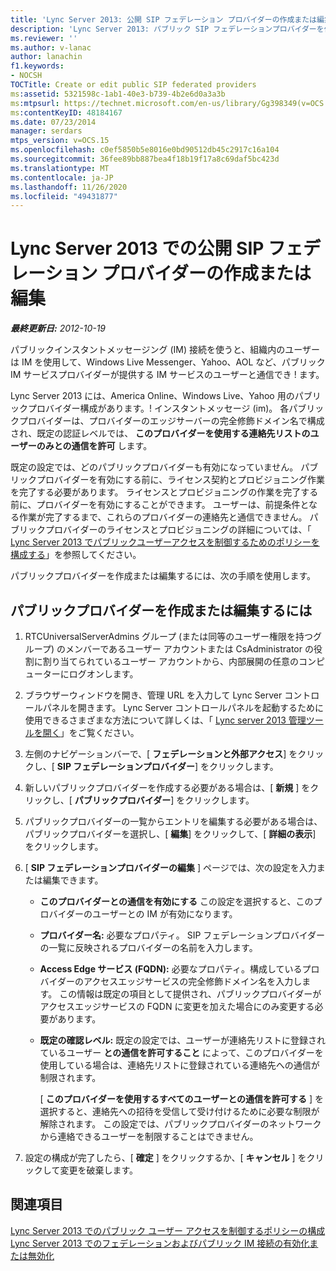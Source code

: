 ```yaml
---
title: 'Lync Server 2013: 公開 SIP フェデレーション プロバイダーの作成または編集'
description: 'Lync Server 2013: パブリック SIP フェデレーションプロバイダーを作成または編集します。'
ms.reviewer: ''
ms.author: v-lanac
author: lanachin
f1.keywords:
- NOCSH
TOCTitle: Create or edit public SIP federated providers
ms:assetid: 5321598c-1ab1-40e3-b739-4b2e6d0a3a3b
ms:mtpsurl: https://technet.microsoft.com/en-us/library/Gg398349(v=OCS.15)
ms:contentKeyID: 48184167
ms.date: 07/23/2014
manager: serdars
mtps_version: v=OCS.15
ms.openlocfilehash: c0ef5850b5e8016e0bd90512db45c2917c16a104
ms.sourcegitcommit: 36fee89bb887bea4f18b19f17a8c69daf5bc423d
ms.translationtype: MT
ms.contentlocale: ja-JP
ms.lasthandoff: 11/26/2020
ms.locfileid: "49431877"
---
```

# <a name="create-or-edit-public-sip-federated-providers-in-lync-server-2013"></a>Lync Server 2013 での公開 SIP フェデレーション プロバイダーの作成または編集

<div data-xmlns="http://www.w3.org/1999/xhtml">

<div class="topic" data-xmlns="http://www.w3.org/1999/xhtml" data-msxsl="urn:schemas-microsoft-com:xslt" data-cs="https://msdn.microsoft.com/">

<div data-asp="https://msdn2.microsoft.com/asp">



</div>

<div id="mainSection">

<div id="mainBody">

<span> </span>

_**最終更新日:** 2012-10-19_

パブリックインスタントメッセージング (IM) 接続を使うと、組織内のユーザーは IM を使用して、Windows Live Messenger、Yahoo、AOL など、パブリック IM サービスプロバイダーが提供する IM サービスのユーザーと通信でき \! ます。

Lync Server 2013 には、America Online、Windows Live、Yahoo 用のパブリックプロバイダー構成があります。\! インスタントメッセージ (im)。 各パブリックプロバイダーは、プロバイダーのエッジサーバーの完全修飾ドメイン名で構成され、既定の認証レベルでは、 **このプロバイダーを使用する連絡先リストのユーザーのみとの通信を許可** します。

既定の設定では、どのパブリックプロバイダーも有効になっていません。 パブリックプロバイダーを有効にする前に、ライセンス契約とプロビジョニング作業を完了する必要があります。 ライセンスとプロビジョニングの作業を完了する前に、プロバイダーを有効にすることができます。 ユーザーは、前提条件となる作業が完了するまで、これらのプロバイダーの連絡先と通信できません。 パブリックプロバイダーのライセンスとプロビジョニングの詳細については、「 [Lync Server 2013 でパブリックユーザーアクセスを制御するためのポリシーを構成する](lync-server-2013-configure-policies-to-control-public-user-access.md)」を参照してください。

パブリックプロバイダーを作成または編集するには、次の手順を使用します。

<div>

## <a name="to-create-or-edit-public-providers"></a>パブリックプロバイダーを作成または編集するには

1.  RTCUniversalServerAdmins グループ (または同等のユーザー権限を持つグループ) のメンバーであるユーザー アカウントまたは CsAdministrator の役割に割り当てられているユーザー アカウントから、内部展開の任意のコンピューターにログオンします。

2.  ブラウザーウィンドウを開き、管理 URL を入力して Lync Server コントロールパネルを開きます。 Lync Server コントロールパネルを起動するために使用できるさまざまな方法について詳しくは、「 [Lync server 2013 管理ツールを開く](lync-server-2013-open-lync-server-administrative-tools.md)」をご覧ください。

3.  左側のナビゲーションバーで、[ **フェデレーションと外部アクセス**] をクリックし、[ **SIP フェデレーションプロバイダー**] をクリックします。

4.  新しいパブリックプロバイダーを作成する必要がある場合は、[ **新規** ] をクリックし、[ **パブリックプロバイダー**] をクリックします。

5.  パブリックプロバイダーの一覧からエントリを編集する必要がある場合は、パブリックプロバイダーを選択し、[ **編集**] をクリックして、[ **詳細の表示**] をクリックします。

6.  [ **SIP フェデレーションプロバイダーの編集** ] ページでは、次の設定を入力または編集できます。
    
      - **このプロバイダーとの通信を有効にする**   この設定を選択すると、このプロバイダーのユーザーとの IM が有効になります。
    
      - **プロバイダー名:**   必要なプロパティ。 SIP フェデレーションプロバイダーの一覧に反映されるプロバイダーの名前を入力します。
    
      - **Access Edge サービス (FQDN):**   必要なプロパティ。構成しているプロバイダーのアクセスエッジサービスの完全修飾ドメイン名を入力します。 この情報は既定の項目として提供され、パブリックプロバイダーがアクセスエッジサービスの FQDN に変更を加えた場合にのみ変更する必要があります。
    
      - **既定の確認レベル:**   既定の設定では、ユーザーが連絡先リストに登録されているユーザー **との通信を許可すること** によって、このプロバイダーを使用している場合は、連絡先リストに登録されている連絡先への通信が制限されます。
        
        [ **このプロバイダーを使用するすべてのユーザーとの通信を許可する** ] を選択すると、連絡先への招待を受信して受け付けるために必要な制限が解除されます。 この設定では、パブリックプロバイダーのネットワークから連絡できるユーザーを制限することはできません。

7.  設定の構成が完了したら、[ **確定** ] をクリックするか、[ **キャンセル** ] をクリックして変更を破棄します。

</div>

<div>

## <a name="see-also"></a>関連項目


[Lync Server 2013 でのパブリック ユーザー アクセスを制御するポリシーの構成](lync-server-2013-configure-policies-to-control-public-user-access.md)  
[Lync Server 2013 でのフェデレーションおよびパブリック IM 接続の有効化または無効化](lync-server-2013-enable-or-disable-federation-and-public-im-connectivity.md)  
  

</div>

</div>

<span> </span>

</div>

</div>

</div>

